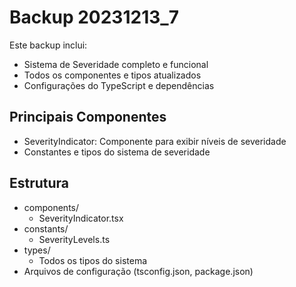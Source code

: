 # Backup 20231213_7

Este backup inclui:
- Sistema de Severidade completo e funcional
- Todos os componentes e tipos atualizados
- Configurações do TypeScript e dependências

## Principais Componentes
- SeverityIndicator: Componente para exibir níveis de severidade
- Constantes e tipos do sistema de severidade

## Estrutura
- components/
  - SeverityIndicator.tsx
- constants/
  - SeverityLevels.ts
- types/
  - Todos os tipos do sistema
- Arquivos de configuração (tsconfig.json, package.json)
